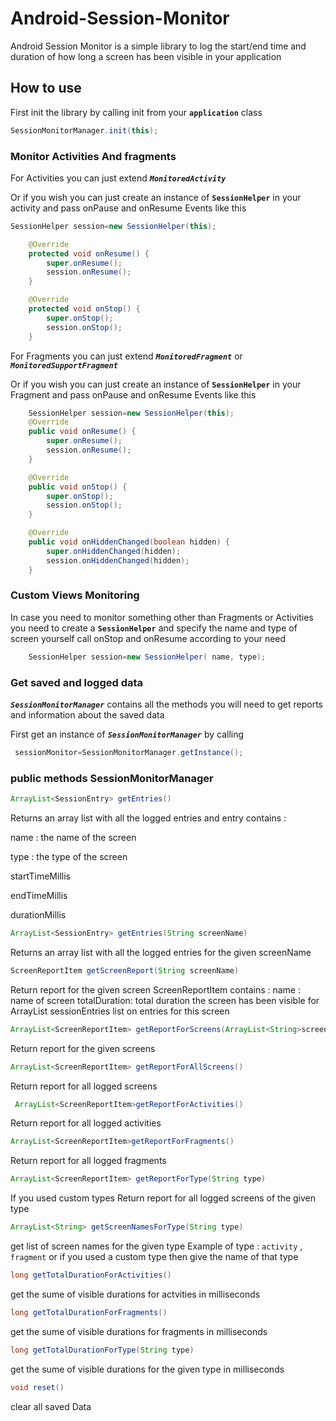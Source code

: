 # Android-Session-Monitor
Android Session Monitor is a simple library to log the start/end time and duration of how long a screen has been visible in your application 

## How to use 

First init the library by calling init from your **`application`** class 

```java 
SessionMonitorManager.init(this);
```
### Monitor Activities And fragments 

For Activities you can just extend ***`MonitoredActivity`*** 

 Or if you wish you can just create an instance of  **`SessionHelper`** in your activity and pass onPause and onResume Events like this 
```java 
SessionHelper session=new SessionHelper(this);

    @Override
    protected void onResume() {
        super.onResume();
        session.onResume();
    }

    @Override
    protected void onStop() {
        super.onStop();
        session.onStop();
    }
```
For Fragments you can just extend ***`MonitoredFragment`*** or ***`MonitoredSupportFragment`***

 Or if you wish you can just create an instance of  **`SessionHelper`** in your Fragment and pass onPause and onResume Events like this 
```java 
    SessionHelper session=new SessionHelper(this);
    @Override
    public void onResume() {
        super.onResume();
        session.onResume();
    }

    @Override
    public void onStop() {
        super.onStop();
        session.onStop();
    }

    @Override
    public void onHiddenChanged(boolean hidden) {
        super.onHiddenChanged(hidden);
        session.onHiddenChanged(hidden);
    }
```
### Custom Views Monitoring 
In case you need to monitor something other than Fragments or Activities 
you need to create a **`SessionHelper`** and specify the name and type of screen yourself 
call onStop and onResume according to your need 
```java 
    SessionHelper session=new SessionHelper( name, type);
```

### Get saved and logged data 
  ***`SessionMonitorManager`*** contains all the methods you will need to get reports and information about the saved data 

First get an instance of  ***`SessionMonitorManager`*** by calling 
```java
 sessionMonitor=SessionMonitorManager.getInstance();

```
### public methods SessionMonitorManager 

```java 
ArrayList<SessionEntry> getEntries()
```
Returns an array list with all the logged entries 
and entry contains :

name : the name of the screen 

type : the type of the screen 

startTimeMillis

endTimeMillis

durationMillis
```java 
ArrayList<SessionEntry> getEntries(String screenName)
```
Returns an array list with all the logged entries for the given screenName 
```java 
ScreenReportItem getScreenReport(String screenName)
```
Return report for the given screen 
ScreenReportItem contains : 
name : name of screen 
totalDuration: total duration the screen has been visible for 
ArrayList<SessionEntry> sessionEntries list on entries for this screen 

```java 
ArrayList<ScreenReportItem> getReportForScreens(ArrayList<String>screenNames)
```
Return report for the given screens 
```java 
ArrayList<ScreenReportItem> getReportForAllScreens()
```
Return report for all logged screens

```java 
 ArrayList<ScreenReportItem>getReportForActivities()
```
Return report for all logged activities


```java 
ArrayList<ScreenReportItem>getReportForFragments()
```
Return report for all logged fragments

```java 
ArrayList<ScreenReportItem> getReportForType(String type)
```
If you used custom types 
Return report for all logged screens of the given type 


```java 
ArrayList<String> getScreenNamesForType(String type)
```
get list of screen names for the given type 
Example of type : `activity` , `fragment` or if you used a custom type then give the name of that type 

```java 
long getTotalDurationForActivities()
```
get the sume of visible durations for actvities in milliseconds 

```java 
long getTotalDurationForFragments()
```
get the sume of visible durations for fragments in milliseconds

```java 
long getTotalDurationForType(String type)
```
get the sume of visible durations for the given type  in milliseconds



```java 
void reset()
```
clear all saved Data








